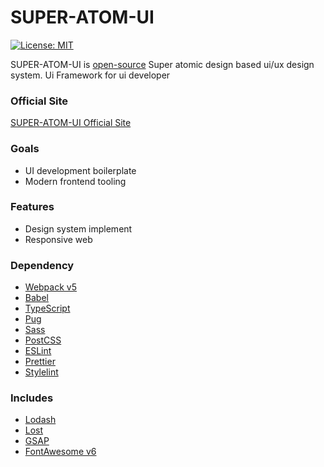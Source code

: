 # SUPER-ATOM-UI

[![License: MIT](https://img.shields.io/badge/License-MIT-blue.svg)](https://opensource.org/licenses/MIT)

SUPER-ATOM-UI is [open-source](https://en.wikipedia.org/wiki/Open-source_software) Super atomic design based ui/ux design system. Ui Framework for ui developer

### Official Site

[SUPER-ATOM-UI Official Site](https://bit.ly/3s1Yq5g)

### Goals

- UI development boilerplate
- Modern frontend tooling

### Features

- Design system implement
- Responsive web

### Dependency

- [Webpack v5](https://webpack.js.org/)
- [Babel](https://babeljs.io/)
- [TypeScript](https://www.typescriptlang.org/)
- [Pug](https://pugjs.org/)
- [Sass](https://sass-lang.com/)
- [PostCSS](https://postcss.org/)
- [ESLint](https://eslint.org/)
- [Prettier](https://prettier.io/)
- [Stylelint](https://stylelint.io/)

### Includes

- [Lodash](https://lodash.com/)
- [Lost](http://lostgrid.org/)
- [GSAP](https://greensock.com/gsap/)
- [FontAwesome v6](https://fontawesome.com/v6.0/icons)
